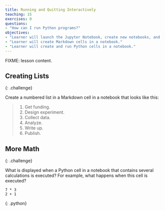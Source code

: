 ```yaml
---
title: Running and Quitting Interactively
teaching: 15
exercises: 0
questions:
- "How can I run Python programs?"
objectives:
- "Learner will launch the Jupyter Notebook, create new notebooks, and exit the Notebook."
- "Learner will create Markdown cells in a notebook."
- "Learner will create and run Python cells in a notebook."
---
```

FIXME: lesson content.

## Creating Lists
{: .challenge}

Create a numbered list in a Markdown cell in a notebook
that looks like this:

> 1.  Get funding.
> 2.  Design experiment.
> 3.  Collect data.
> 4.  Analyze.
> 5.  Write up.
> 6.  Publish.

## More Math
{: .challenge}

What is displayed when a Python cell in a notebook
that contains several calculations
is executed?
For example,
what happens when this cell is executed?

~~~
7 * 3
2 + 1
~~~
{: .python}
